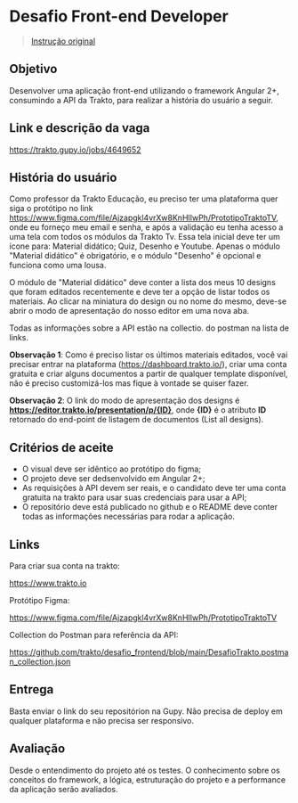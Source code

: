 # Desafio Front-end Developer

> [Instrução original](https://github.com/trakto/desafio_frontend)

## Objetivo

Desenvolver uma aplicação front-end utilizando o framework Angular 2+, consumindo a API da Trakto, para realizar a história do usuário a seguir.

## Link e descrição da vaga

https://trakto.gupy.io/jobs/4649652

## História do usuário

Como professor da Trakto Educação, eu preciso ter uma plataforma quer siga o protótipo no link https://www.figma.com/file/Ajzapgkl4vrXw8KnHlIwPh/PrototipoTraktoTV, onde eu forneço meu email e senha, e após a validação eu tenha acesso a uma tela com todos os módulos da Trakto Tv. Essa tela inicial deve ter um ícone para: Material didático; Quiz, Desenho e Youtube. Apenas o módulo "Material didático" é obrigatório, e o módulo "Desenho" é opcional e funciona como uma lousa.

O módulo de "Material didático" deve conter a lista dos meus 10 designs que foram editados recentemente e deve ter a opção de listar todos os materiais. Ao clicar na miniatura do design ou no nome do mesmo, deve-se abrir o modo de apresentação do nosso editor em uma nova aba.

Todas as informações sobre a API estão na collectio. do postman na lista de links.

**Observação 1**: Como é preciso listar os últimos materiais editados, você vai precisar entrar na plataforma (https://dashboard.trakto.io/), criar uma conta gratuita e criar alguns documentos a partir de qualquer template disponível, não é preciso customizá-los mas fique à vontade se quiser fazer.

**Observação 2**: O link do modo de apresentação dos designs é **https://editor.trakto.io/presentation/p/{ID}**,  onde **{ID}** é o atributo **ID** retornado do end-point de listagem de documentos (List all designs).

## Critérios de aceite

- O visual deve ser idêntico ao protótipo do figma;
- O projeto deve ser dedsenvolvido em Angular 2+;
- As requisições à API devem ser reais, e o candidato deve ter uma conta gratuita na trakto para usar suas credenciais para usar a API;
- O repositório deve está publicado no github e o README deve conter todas as informações necessárias para rodar a aplicação.

## Links

Para criar sua conta na trakto:

https://www.trakto.io 

Protótipo Figma:

https://www.figma.com/file/Ajzapgkl4vrXw8KnHlIwPh/PrototipoTraktoTV

Collection do Postman para referência da API:

https://github.com/trakto/desafio_frontend/blob/main/DesafioTrakto.postman_collection.json

## Entrega

Basta enviar o link do seu repositórion na Gupy. Não precisa de deploy em qualquer plataforma e não precisa ser responsivo.

## Avaliação

Desde o entendimento do projeto até os testes. O conhecimento sobre os conceitos do framework, a lógica, estruturação do projeto e a performance da aplicação serão avaliados.
